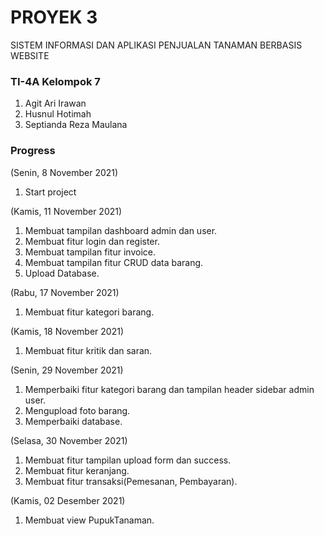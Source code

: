 # PROYEK 3
SISTEM INFORMASI DAN APLIKASI PENJUALAN TANAMAN BERBASIS WEBSITE

### TI-4A Kelompok 7 ###
1. Agit Ari Irawan 
2. Husnul Hotimah
3. Septianda Reza Maulana

### Progress ###
(Senin, 8 November 2021)
1. Start project

(Kamis, 11 November 2021)
1. Membuat tampilan dashboard admin dan user.
2. Membuat fitur login dan register.
3. Membuat tampilan fitur invoice.
4. Membuat tampilan fitur CRUD data barang.
5. Upload Database.

(Rabu, 17 November 2021)
1. Membuat fitur kategori barang.

(Kamis, 18 November 2021)
1. Membuat fitur kritik dan saran.

(Senin, 29 November 2021)
1. Memperbaiki fitur kategori barang dan tampilan header sidebar admin user.
2. Mengupload foto barang.
3. Memperbaiki database.

(Selasa, 30 November 2021)
1. Membuat fitur tampilan upload form dan success.
2. Membuat fitur keranjang.
3. Membuat fitur transaksi(Pemesanan, Pembayaran).

(Kamis, 02 Desember 2021)
1. Membuat view PupukTanaman.
